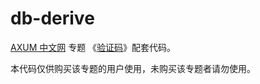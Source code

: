 # db-derive

[AXUM 中文网](https://axum.rs) 专题 《[验证码](https://axum.rs/subject/db-derive)》配套代码。

本代码仅供购买该专题的用户使用，未购买该专题者请勿使用。
